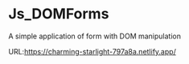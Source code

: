 # Js_DOMForms
A simple application of form with DOM manipulation 

URL:https://charming-starlight-797a8a.netlify.app/
